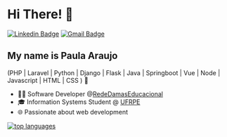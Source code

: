 <h1>Hi There! 👋</h1>

[![Linkedin Badge](https://img.shields.io/badge/-LinkedIn-6633cc?style=flat-square&logo=Linkedin&logoColor=white&link=https://www.linkedin.com/in/fernanda-kipper-5958a61a9/)](https://www.linkedin.com/in/paulaaraujo11/)
[![Gmail Badge](https://img.shields.io/badge/-contato@fernandakipper.com-6633cc?style=flat-square&logo=Gmail&logoColor=white&link=mailto:contato@fernandakipper.com)](mailto:paula.araujo.dev@gmail.com)

## My name is Paula Araujo
(PHP | Laravel | Python | Django | Flask | Java | Springboot | Vue | Node | Javascript | HTML | CSS ) 🚀
- 👩‍💻 Software Developer @[RedeDamasEducacional](https://rededamas.com.br/)
- 🎓 Information Systems Student @ [UFRPE](https://www.ufrpe.br/)
- 🌐 Passionate about web development

  
[![top languages](https://github-readme-stats.vercel.app/api/top-langs/?username=paulaaraujo11&theme=blue-white)](https://github.com/anuraghazra/github-readme-stats)
  

